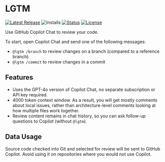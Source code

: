 # LGTM

[![Latest Release](https://flat.badgen.net/github/tag/cpulvermacher/lgtm)](https://github.com/cpulvermacher/lgtm/tags)
![Installs](https://vsmarketplacebadges.dev/installs-short/cpulvermacher.lgtm.svg)
[![Status](https://flat.badgen.net/github/checks/cpulvermacher/lgtm)](https://github.com/cpulvermacher/lgtm/actions/workflows/node.js.yml)
[![License](https://flat.badgen.net/github/license/cpulvermacher/lgtm)](./LICENSE)


Use GitHub Copilot Chat to review your code.

To start, open Copilot Chat and send one of the following messages:
- `@lgtm /branch` to review changes on a branch (compared to a reference branch)
- `@lgtm /commit` to review changes in a commit

## Features
- Uses the GPT-4o version of Copilot Chat, no separate subscription or API key required.
- 4000 token context window. As a result, you will get mostly comments about local issues, rather than architecture-level comments looking at how multiple files work together.
- Review content remains in chat history, so you can ask follow-up questions to Copilot (without `@lgtm`).

## Data Usage
Source code checked into Git and selected for review will be sent to GitHub Copilot. Avoid using it on repositories where you would not use Copilot.


